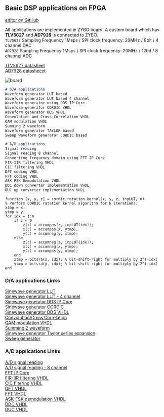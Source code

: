 ## Basic DSP applications on FPGA

[editor on GitHub](https://github.com/berkeroptoel/DSP-FPGA/edit/main/docs/index.md) 

All applications are implemented in ZYBO board. A custom board which has **TLV5627** and **AD7928** is connected to ZYBO.       
`TLV5627` Sampling Frequency 1Msps / SPI clock frequency: 20MHz / 8bit / 4 channel DAC        
`AD7928`  Sampling Frequency 1Msps / SPI clock frequency: 20MHz / 12bit / 8 channel  ADC  

[TLV5627 datasheet](https://www.ti.com/product/TLV5627)  
[AD7928 datasheeet](https://www.analog.com/en/products/ad7928.html#)

![board](board.jpg)


```markdown
# D/A applications  
Waveform generator LUT based
Waveform generator LUT based 4 channel  
Waveform generator using DDS IP Core  
Waveform generator CORDIC VHDL     
Waveform generator DDS VHDL   
Convolution and Cross-Correlation VHDL   
QAM modulation VHDL  
Summing 2 waveform  
Waveform generator TAYLOR based  
Sweep waveform generator CORDIC based    
```


```markdown
# A/D applications
Signal reading    
Signal reading 8 channel  
Converting frequency domain using FFT IP Core  
FIR-IIR filtering VHDL  
CIC filtering VHDL  
DFT coding VHDL  
FFT coding VHDL        
ASK FSK Demodulation VHDL   
DDC down converter implementation VHDL  
DUC up converter implementation VHDL  
```

```
function [x, y, z] = cordic_rotation_kernel(x, y, z, inpLUT, n)
% Perform CORDIC rotation kernel algorithm for N iterations.
xtmp = x;
ytmp = y;
for idx = 1:n
    if z < 0
        z(:) = accumpos(z, inpLUT(idx));
        x(:) = accumpos(x, ytmp);
        y(:) = accumneg(y, xtmp);
    else
        z(:) = accumneg(z, inpLUT(idx));
        x(:) = accumneg(x, ytmp);
        y(:) = accumpos(y, xtmp);
    end
    xtmp = bitsra(x, idx); % bit-shift-right for multiply by 2^(-idx)
    ytmp = bitsra(y, idx); % bit-shift-right for multiply by 2^(-idx)
end
```



### D/A applications Links
[Sinewave generator LUT](/waveform_lut1)    
[Sinewave generator LUT - 4 channel](https://www.google.com)    
[Sinewave generator DDS IP Core](https://www.google.com)  
[Sinewave generator CORDIC](https://www.google.com)  
[Sinewave generator DDS VHDL](https://www.google.com)  
[Convolution/Cross Correlation](https://www.google.com)   
[QAM modulation VHDL](https://www.google.com)    
[Summing 2 waveform](https://www.google.com)  
[Sinewave generator Taylor series expansion](https://www.google.com)  
[Sweep generator](https://www.google.com)  


### A/D applications Links
[A/D signal reading](https://www.google.com)    
[A/D signal reading - 8 channel](https://www.google.com)    
[FFT IP Core](https://www.google.com)  
[FIR-IIR filtering VHDL](https://www.google.com)  
[CIC filtering VHDL](https://www.google.com)  
[DFT VHDL](https://www.google.com)   
[FFT VHDL](https://www.google.com)   
[ASK-FSK demodulation VHDL](https://www.google.com)    
[DDC VHDL](https://www.google.com)  
[DUC VHDL](https://www.google.com)

